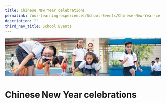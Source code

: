 ```yaml
---
title: Chinese New Year celebrations
permalink: /our-learning-experiences/School-Events/Chinese-New-Year-celebrations/
description: ""
third_nav_title: School Events
---
```

![](/images/Our%20Learning%20Experiences.jpg)

Chinese New Year celebrations
=============================
<!---
<style type="text/css">
.tg  {border-collapse:collapse;border-spacing:0;}
.tg td{border-color:black;border-style:solid;border-width:1px;font-family:Arial, sans-serif;font-size:14px;
  overflow:hidden;padding:10px 5px;word-break:normal;}
.tg th{border-color:black;border-style:solid;border-width:1px;font-family:Arial, sans-serif;font-size:14px;
  font-weight:normal;overflow:hidden;padding:10px 5px;word-break:normal;}
.tg .tg-svcv{color:#121212;font-size:16px;font-weight:bold;text-align:left;vertical-align:top}
.tg .tg-k7n2{color:#121212;font-size:16px;text-align:left;vertical-align:top}
</style>
<table class="tg">
<thead>
  <tr>
    <th class="tg-svcv">Name of Event</th>
    <th class="tg-svcv">Chinese New Year Celebration 2022</th>
  </tr>
</thead>
<tbody>
  <tr>
    <td class="tg-k7n2"><span style="font-weight:normal;color:#121212">Theme</span></td>
    <td class="tg-k7n2"><span style="font-weight:normal;color:#121212">Year of the Tiger</span></td>
  </tr>
  <tr>
    <td class="tg-k7n2"><span style="font-weight:normal;color:#121212">Objectives</span></td>
    <td class="tg-k7n2"><span style="font-weight:normal;color:#121212">1. To have a better understanding and awareness of the </span>Chinese culture.<br><span style="font-weight:normal;color:#121212">2. To promote harmony</span> <span style="font-weight:normal;color:#121212">in Tampines Primary School.</span></td>
  </tr>
  <tr>
    <td class="tg-k7n2"><span style="font-weight:normal;color:#121212">Date</span></td>
    <td class="tg-k7n2"><span style="font-weight:normal;color:#121212">31 January 2022 </span></td>
  </tr>
  <tr>
    <td class="tg-k7n2"><span style="font-weight:normal;color:#121212">Time</span></td>
    <td class="tg-k7n2"><span style="font-weight:normal;color:#121212">8 am – 11 am</span></td>
  </tr>
  <tr>
    <td class="tg-k7n2"><span style="font-weight:normal;color:#121212">Programme / Highlights</span><br><span style="font-weight:normal;color:#121212"> </span></td>
    <td class="tg-k7n2"><span style="font-weight:normal;color:#121212">Tampines </span>Primary School ushered in the Year of the Tiger with celebrations in the classroom. Students and staff were treated to a concert via Zoom. </td>
  </tr>
</tbody>
</table>

![](/images/cny1.jpg)
<i>Students creating their own hongbaos for the hongbao project</i>

![](/images/cny2.jpg)
<i>Students creating fortune cookies during a classroom activity</i>

![](/images/cny3.jpg)
<i>Students dancing along to the videos created for the concert</i>

![](/images/cny4.jpg)
<i>Fun moments during the celebration</i>-->
